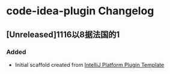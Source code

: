 <!-- Keep a Changelog guide -> https://keepachangelog.com -->

# code-idea-plugin Changelog

## [Unreleased]1116以8据法国的1
### Added
- Initial scaffold created from [IntelliJ Platform Plugin Template](https://github.com/JetBrains/intellij-platform-plugin-template)
